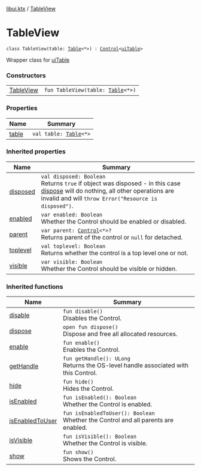 [libui.ktx](../README.md) / [TableView](README.md)

# TableView

`class TableView(table: `[`Table`](../-table/README.md)`<*>) : `[`Control`](../-control/README.md)`<`[`uiTable`](../../libui/ui-table.md)`> `

Wrapper class for [uiTable](../../libui/ui-table.md)

### Constructors

| | |
|---|---|
| [TableView](-table-view.md) | `fun TableView(table: `[`Table`](../-table/README.md)`<*>)` |

### Properties

| Name | Summary |
|---|---|
| [table](table.md) | `val table: `[`Table`](../-table/README.md)`<*>` |

### Inherited properties

| Name | Summary |
|---|---|
| [disposed](../-disposable/disposed.md) | `val disposed: Boolean`<br>Returns `true` if object was disposed - in this case [dispose](../-disposable/dispose.md) will do nothing, all other operations are invalid and will `throw Error("Resource is disposed")`. |
| [enabled](../-control/enabled.md) | `var enabled: Boolean`<br>Whether the Control should be enabled or disabled. |
| [parent](../-control/parent.md) | `var parent: `[`Control`](../-control/README.md)`<*>?`<br>Returns parent of the control or `null` for detached. |
| [toplevel](../-control/toplevel.md) | `val toplevel: Boolean`<br>Returns whether the control is a top level one or not. |
| [visible](../-control/visible.md) | `var visible: Boolean`<br>Whether the Control should be visible or hidden. |

### Inherited functions

| Name | Summary |
|---|---|
| [disable](../-control/disable.md) | `fun disable()`<br>Disables the Control. |
| [dispose](../-control/dispose.md) | `open fun dispose()`<br>Dispose and free all allocated resources. |
| [enable](../-control/enable.md) | `fun enable()`<br>Enables the Control. |
| [getHandle](../-control/get-handle.md) | `fun getHandle(): ULong`<br>Returns the OS-level handle associated with this Control. |
| [hide](../-control/hide.md) | `fun hide()`<br>Hides the Control. |
| [isEnabled](../-control/is-enabled.md) | `fun isEnabled(): Boolean`<br>Whether the Control is enabled. |
| [isEnabledToUser](../-control/is-enabled-to-user.md) | `fun isEnabledToUser(): Boolean`<br>Whether the Control and all parents are enabled. |
| [isVisible](../-control/is-visible.md) | `fun isVisible(): Boolean`<br>Whether the Control is visible. |
| [show](../-control/show.md) | `fun show()`<br>Shows the Control. |
